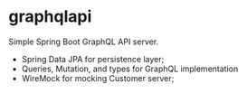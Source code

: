 # graphqlapi
Simple Spring Boot GraphQL API server.
- Spring Data JPA for persistence layer;
- Queries, Mutation, and types for GraphQL implementation
- WireMock for mocking Customer server;
